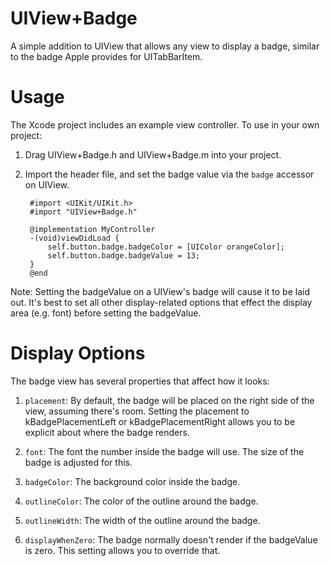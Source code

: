 UIView+Badge
==============

A simple addition to UIView that allows any view to display a badge, similar to the
badge Apple provides for UITabBarItem.

Usage
=====
The Xcode project includes an example view controller. To use in your own project:

1. Drag UIView+Badge.h and UIView+Badge.m into your project.

2. Import the header file, and set the badge value via the <code>badge</code> accessor
   on UIView.


        #import <UIKit/UIKit.h>
        #import "UIView+Badge.h"
        
        @implementation MyController
        -(void)viewDidLoad {
            self.button.badge.badgeColor = [UIColor orangeColor];
            self.button.badge.badgeValue = 13;
        }
        @end

  
Note: Setting the badgeValue on a UIView's badge will cause it to be laid out. It's best
to set all other display-related options that effect the display area (e.g. font) before
setting the badgeValue.
  
Display Options
===============

The badge view has several properties that affect how it looks:

1. <code>placement</code>: By default, the badge will be placed on the right side of the view, 
   assuming there's room. Setting the placement to kBadgePlacementLeft or kBadgePlacementRight
   allows you to be explicit about where the badge renders.

2. <code>font</code>: The font the number inside the badge will use. The size of the badge
   is adjusted for this.
   
3. <code>badgeColor</code>: The background color inside the badge.

4. <code>outlineColor</code>: The color of the outline around the badge.

5. <code>outlineWidth</code>: The width of the outline around the badge.

6. <code>displayWhenZero</code>: The badge normally doesn't render if the badgeValue is zero.
   This setting allows you to override that.